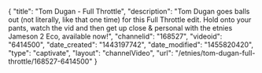 {
    "title": "Tom Dugan - Full Throttle",
    "description": "Tom Dugan goes balls out (not literally, like that one time) for this Full Throttle edit. Hold onto your pants, watch the vid and then get up close & personal with the etnies Jameson 2 Eco, available now!",
    "channelid": "168527",
    "videoid": "6414500",
    "date_created": "1443197742",
    "date_modified": "1455820420",
    "type": "captivate",
    "layout": "channelVideo",
    "url": "\/etnies\/tom-dugan-full-throttle\/168527-6414500"
}